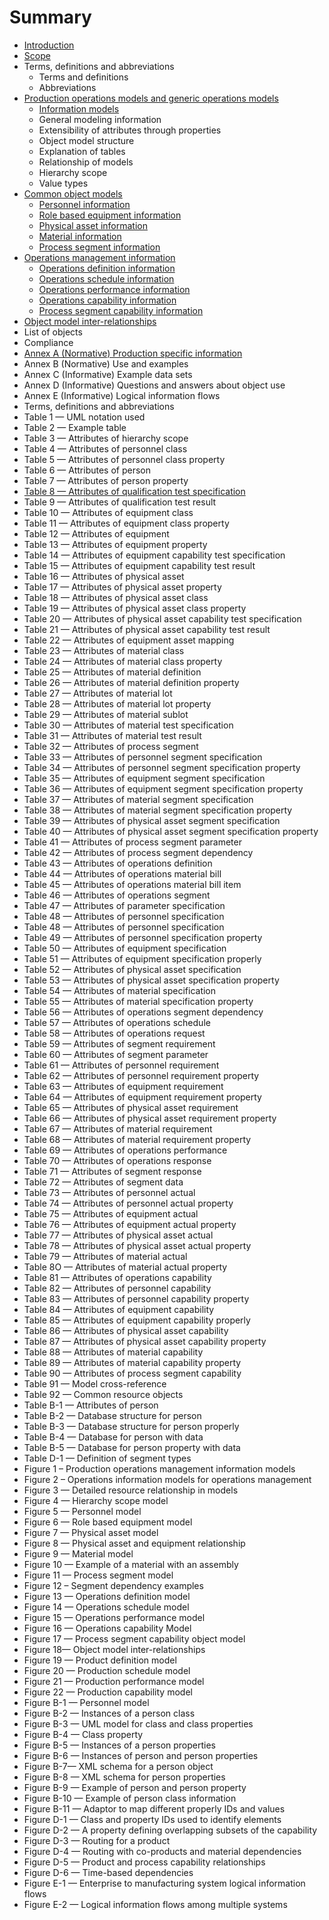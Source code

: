 # Summary

* [Introduction](README.md)
* [Scope](1-scope.md)
* Terms, definitions and abbreviations
    * Terms and definitions
    * Abbreviations
* [Production operations models and generic operations models](operations-management-information.md)
    * [Information models](information-models.md)
    * General modeling information
    * Extensibility of attributes through properties
    * Object model structure
    * Explanation of tables
    * Relationship of models
    * Hierarchy scope
    * Value types
* [Common object models](common-object-models.md)
    * [Personnel information](personnel-information.md)
    * [Role based equipment information](role-based-equipment-information.md)
    * [Physical asset information](physical-asset-information.md)
    * [Material information](material-information.md)
    * [Process segment information](process-segment-information.md)
* [Operations management information](production-operations-models-and-generic-operations-models.md)
    * [Operations definition information](operations-definition-information.md)
    * [Operations schedule information](operations-schedule-information.md)
    * [Operations performance information](operations-performance-information.md)
    * [Operations capability information](operations-capability-information.md)
    * [Process segment capability information](process-segment-capability-information.md)
* [Object model inter-relationships](object-model-inter-relationships.md)
* List of objects
* Compliance
* [Annex A \(Normative\) Production specific information](annex-a-normative-production-specific-information.md)
* Annex B \(Normative\) Use and examples
* Annex C \(Informative\) Example data sets
* Annex D \(Informative\) Questions and answers about object use
* Annex E \(Informative\) Logical information flows
* Terms, definitions and abbreviations
* Table 1 — UML notation used
* Table 2 — Example table
* Table 3 — Attributes of hierarchy scope
* Table 4 — Attributes of personnel class
* Table 5 — Attributes of personnel class property
* Table 6 — Attributes of person
* Table 7 — Attributes of person property
* [Table 8 — Attributes of qualification test specification](table-b-—-attributes-of-qualification-test-specification.md)
* Table 9 — Attributes of qualification test result
* Table 10 — Attributes of equipment class
* Table 11 — Attributes of equipment class property
* Table 12 — Attributes of equipment
* Table 13 — Attributes of equipment property
* Table 14 — Attributes of equipment capability test specification
* Table 15 — Attributes of equipment capability test result
* Table 16 — Attributes of physical asset
* Table 17 — Attributes of physical asset property
* Table 18 — Attributes of physical asset class
* Table 19 — Attributes of physical asset class property
* Table 20 — Attributes of physical asset capability test specification
* Table 21 — Attributes of physical asset capability test result
* Table 22 — Attributes of equipment asset mapping
* Table 23 — Attributes of material class
* Table 24 — Attributes of material class property
* Table 25 — Attributes of material definition
* Table 26 — Attributes of material definition property
* Table 27 — Attributes of material lot
* Table 28 — Attributes of material lot property
* Table 29 — Attributes of material sublot
* Table 30 — Attributes of material test specification
* Table 31 — Attributes of material test result
* Table 32 — Attributes of process segment
* Table 33 — Attributes of personnel segment specification
* Table 34 — Attributes of personnel segment specification property
* Table 35 — Attributes of equipment segment specification
* Table 36 — Attributes of equipment segment specification property
* Table 37 — Attributes of material segment specification
* Table 38 — Attributes of material segment specification property
* Table 39 — Attributes of physical asset segment specification
* Table 40 — Attributes of physical asset segment specification property
* Table 41 — Attributes of process segment parameter
* Table 42 — Attributes of process segment dependency
* Table 43 — Attributes of operations definition
* Table 44 — Attributes of operations material bill
* Table 45 — Attributes of operations material bill item
* Table 46 — Attributes of operations segment
* Table 47 — Attributes of parameter specification
* Table 48 — Attributes of personnel specification
* Table 48 — Attributes of personnel specification
* Table 49 — Attributes of personnel specification property
* Table 50 — Attributes of equipment specification
* Table 51 — Attributes of equipment specification properly
* Table 52 — Attributes of physical asset specification
* Table 53 — Attributes of physical asset specification property
* Table 54 — Attributes of material specification
* Table 55 — Attributes of material specification property
* Table 56 — Attributes of operations segment dependency
* Table 57 — Attributes of operations schedule
* Table 58 — Attributes of operations request
* Table 59 — Attributes of segment requirement
* Table 60 — Attributes of segment parameter
* Table 61 — Attributes of personnel requirement
* Table 62 — Attributes of personnel requirement property
* Table 63 — Attributes of equipment requirement
* Table 64 — Attributes of equipment requirement property
* Table 65 — Attributes of physical asset requirement
* Table 66 — Attributes of physical asset requirement property
* Table 67 — Attributes of material requirement
* Table 68 — Attributes of material requirement property
* Table 69 — Attributes of operations performance
* Table 70 — Attributes of operations response
* Table 71 — Attributes of segment response
* Table 72 — Attributes of segment data
* Table 73 — Attributes of personnel actual
* Table 74 — Attributes of personnel actual property
* Table 75 — Attributes of equipment actual
* Table 76 — Attributes of equipment actual property
* Table 77 — Attributes of physical asset actual
* Table 78 — Attributes of physical asset actual property
* Table 79 — Attributes of material actual
* Table 8O — Attributes of material actual property
* Table 81 — Attributes of operations capability
* Table 82 — Attributes of personnel capability
* Table 83 — Attributes of personnel capability property
* Table 84 — Attributes of equipment capability
* Table 85 — Attributes of equipment capability properly
* Table 86 — Attributes of physical asset capability
* Table 87 — Attributes of physical asset capability property
* Table 88 — Attributes of material capability
* Table 89 — Attributes of material capability property
* Table 90 — Attributes of process segment capability
* Table 91 — Model cross-reference
* Table 92 — Common resource objects
* Table B-1 — Attributes of person
* Table B-2 — Database structure for person
* Table B-3 — Database structure for person properly
* Table B-4 — Database for person with data
* Table B-5 — Database for person property with data
* Table D-1 — Definition of segment types
* Figure 1 – Production operations management information models
* Figure 2 – Operations information models for operations management
* Figure 3 — Detailed resource relationship in models
* Figure 4 — Hierarchy scope model
* Figure 5 — Personnel model
* Figure 6 — Role based equipment model
* Figure 7 — Physical asset model
* Figure 8 — Physical asset and equipment relationship
* Figure 9 — Material model
* Figure 10 — Example of a material with an assembly
* Figure 11 — Process segment model
* Figure 12 – Segment dependency examples
* Figure 13 — Operations definition model
* Figure 14 — Operations schedule model
* Figure 15 — Operations performance model
* Figure 16 — Operations capability Model
* Figure 17 — Process segment capability object model
* Figure 18— Object model inter-relationships
* Figure 19 — Product definition model
* Figure 20 — Production schedule model
* Figure 21 — Production performance model
* Figure 22 — Production capability model
* Figure B-1 — Personnel model
* Figure B-2 — Instances of a person class
* Figure B-3 — UML model for class and class properties
* Figure B-4 — Class property
* Figure B-5 — Instances of a person properties
* Figure B-6 — Instances of person and person properties
* Figure B-7— XML schema for a person object
* Figure B-8 — XML schema for person properties
* Figure B-9 — Example of person and person property
* Figure B-10 — Example of person class information
* Figure B-11 — Adaptor to map different properly IDs and values
* Figure D-1 — Class and property IDs used to identify elements
* Figure D-2 — A property defining overlapping subsets of the capability
* Figure D-3 — Routing for a product
* Figure D-4 — Routing with co-products and material dependencies
* Figure D-5 — Product and process capability relationships
* Figure D-6 — Time-based dependencies
* Figure E-1 — Enterprise to manufacturing system logical information flows
* Figure E-2 — Logical information flows among multiple systems

